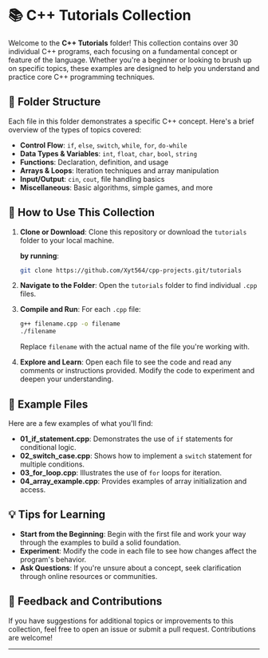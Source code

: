 # 📚 C++ Tutorials Collection

Welcome to the **C++ Tutorials** folder! This collection contains over 30 individual C++ programs, each focusing on a fundamental concept or feature of the language. Whether you're a beginner or looking to brush up on specific topics, these examples are designed to help you understand and practice core C++ programming techniques.

## 🧭 Folder Structure

Each file in this folder demonstrates a specific C++ concept. Here's a brief overview of the types of topics covered:

* **Control Flow**: `if`, `else`, `switch`, `while`, `for`, `do-while`
* **Data Types & Variables**: `int`, `float`, `char`, `bool`, `string`
* **Functions**: Declaration, definition, and usage
* **Arrays & Loops**: Iteration techniques and array manipulation
* **Input/Output**: `cin`, `cout`, file handling basics
* **Miscellaneous**: Basic algorithms, simple games, and more

## 📂 How to Use This Collection

1. **Clone or Download**:
   Clone this repository or download the `tutorials` folder to your local machine.

   **by running**:
   ```bash
   git clone https://github.com/Xyt564/cpp-projects.git/tutorials
   ```

3. **Navigate to the Folder**:
   Open the `tutorials` folder to find individual `.cpp` files.

4. **Compile and Run**:
   For each `.cpp` file:

   ```bash
   g++ filename.cpp -o filename
   ./filename
   ```

   Replace `filename` with the actual name of the file you're working with.

5. **Explore and Learn**:
   Open each file to see the code and read any comments or instructions provided. Modify the code to experiment and deepen your understanding.

## 📌 Example Files

Here are a few examples of what you'll find:

* **01\_if\_statement.cpp**: Demonstrates the use of `if` statements for conditional logic.
* **02\_switch\_case.cpp**: Shows how to implement a `switch` statement for multiple conditions.
* **03\_for\_loop.cpp**: Illustrates the use of `for` loops for iteration.
* **04\_array\_example.cpp**: Provides examples of array initialization and access.

## 💡 Tips for Learning

* **Start from the Beginning**: Begin with the first file and work your way through the examples to build a solid foundation.
* **Experiment**: Modify the code in each file to see how changes affect the program's behavior.
* **Ask Questions**: If you're unsure about a concept, seek clarification through online resources or communities.

## 📢 Feedback and Contributions

If you have suggestions for additional topics or improvements to this collection, feel free to open an issue or submit a pull request. Contributions are welcome!

---
